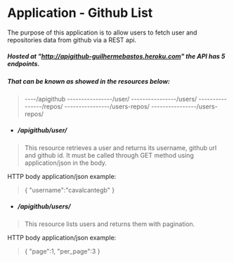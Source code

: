# Application - Github List

The purpose of this application is to allow users to fetch user and repositories data from github via a REST api.


##### Hosted at "http://apigithub-guilhermebastos.heroku.com" the API has 5 endpoints.

##### That can be known as showed in the resources below:
>----/apigithub
>----------------/user/
>----------------/users/
>----------------/repos/
>----------------/users-repos/
>----------------/users-repos/

- ##### /apigithub/user/
> This resource retrieves a user and returns its username, github url and github id.
> It must be called through GET method using application/json in the body.

HTTP body application/json example:
>{
>	"username":"cavalcantegb"
>}

- ##### /apigithub/users/
> This resource lists users and returns them with pagination.

HTTP body application/json example:
>{
>	"page":1,
>   "per_page":3
>}